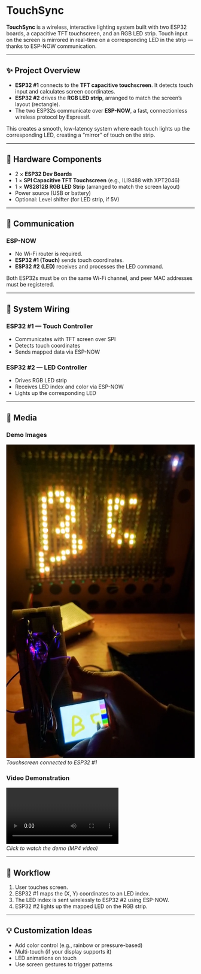 # TouchSync

**TouchSync** is a wireless, interactive lighting system built with two ESP32 boards, a capacitive TFT touchscreen, and an RGB LED strip. Touch input on the screen is mirrored in real-time on a corresponding LED in the strip — thanks to ESP-NOW communication.

---

## ✨ Project Overview

- **ESP32 #1** connects to the **TFT capacitive touchscreen**. It detects touch input and calculates screen coordinates.
- **ESP32 #2** drives the **RGB LED strip**, arranged to match the screen’s layout (rectangle).
- The two ESP32s communicate over **ESP-NOW**, a fast, connectionless wireless protocol by Espressif.

This creates a smooth, low-latency system where each touch lights up the corresponding LED, creating a “mirror” of touch on the strip.

---

## 🧩 Hardware Components

- 2 × **ESP32 Dev Boards**
- 1 × **SPI Capacitive TFT Touchscreen** (e.g., ILI9488 with XPT2046)
- 1 × **WS2812B RGB LED Strip** (arranged to match the screen layout)
- Power source (USB or battery)
- Optional: Level shifter (for LED strip, if 5V)

---

## 📡 Communication

### ESP-NOW

- No Wi-Fi router is required.
- **ESP32 #1 (Touch)** sends touch coordinates.
- **ESP32 #2 (LED)** receives and processes the LED command.

Both ESP32s must be on the same Wi-Fi channel, and peer MAC addresses must be registered.

---

## 🔌 System Wiring

### ESP32 #1 — Touch Controller

- Communicates with TFT screen over SPI
- Detects touch coordinates
- Sends mapped data via ESP-NOW

### ESP32 #2 — LED Controller

- Drives RGB LED strip
- Receives LED index and color via ESP-NOW
- Lights up the corresponding LED

---

## 📸 Media

### Demo Images

![Touchscreen Interface](images/1.png)  
*Touchscreen connected to ESP32 #1*


### Video Demonstration

![Watch the Demo](video/Main.mp4)  
*Click to watch the demo (MP4 video)*

---

## 🚀 Workflow

1. User touches screen.
2. ESP32 #1 maps the (X, Y) coordinates to an LED index.
3. The LED index is sent wirelessly to ESP32 #2 using ESP-NOW.
4. ESP32 #2 lights up the mapped LED on the RGB strip.

---

## 💡 Customization Ideas

- Add color control (e.g., rainbow or pressure-based)
- Multi-touch (if your display supports it)
- LED animations on touch
- Use screen gestures to trigger patterns
